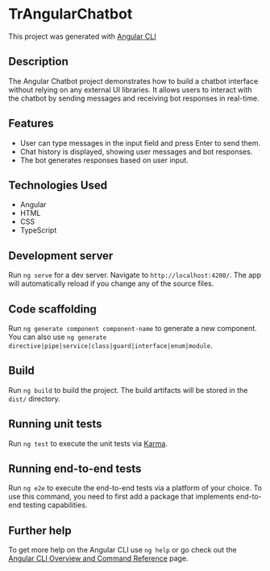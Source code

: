 # TrAngularChatbot

This project was generated with [Angular CLI](https://github.com/angular/angular-cli)

## Description

The Angular Chatbot project demonstrates how to build a chatbot interface without relying on any external UI libraries. It allows users to interact with the chatbot by sending messages and receiving bot responses in real-time.

## Features

- User can type messages in the input field and press Enter to send them.
- Chat history is displayed, showing user messages and bot responses.
- The bot generates responses based on user input.

## Technologies Used

- Angular
- HTML
- CSS
- TypeScript

## Development server

Run `ng serve` for a dev server. Navigate to `http://localhost:4200/`. The app will automatically reload if you change any of the source files.

## Code scaffolding

Run `ng generate component component-name` to generate a new component. You can also use `ng generate directive|pipe|service|class|guard|interface|enum|module`.

## Build

Run `ng build` to build the project. The build artifacts will be stored in the `dist/` directory.

## Running unit tests

Run `ng test` to execute the unit tests via [Karma](https://karma-runner.github.io).

## Running end-to-end tests

Run `ng e2e` to execute the end-to-end tests via a platform of your choice. To use this command, you need to first add a package that implements end-to-end testing capabilities.

## Further help

To get more help on the Angular CLI use `ng help` or go check out the [Angular CLI Overview and Command Reference](https://angular.io/cli) page.
